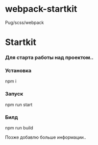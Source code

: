 # webpack-startkit

Pug/scss/webpack

<h1>Startkit</h1>

<h3>Для старта работы над проектом..</h3>

<h3>Установка   </h3>
npm i 

<h3>Запуск   </h3>

npm run start 

<h3>Билд   </h3>

npm run build 

Позже добавлю больше информации..  

